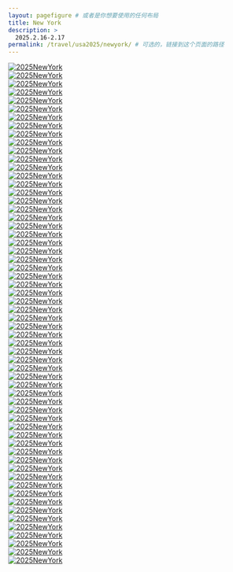```yaml
---
layout: pagefigure # 或者是你想要使用的任何布局
title: New York
description: >
  2025.2.16-2.17
permalink: /travel/usa2025/newyork/ # 可选的，链接到这个页面的路径
---
```


<div class="figure-grid">
<div class="figure-grid-sizer"></div>
<div class="figure-grid-item">
        <a href="https://hobbyfigure.rayleigh-lin.top/2025NewYork/_RAY2369.webp" data-lightbox="roadtrip" class="image-link">
        <img class="lozad" 
             data-src="https://hobbyfigure.rayleigh-lin.top/2025NewYorkC/_RAY2369.webp"
             alt="2025NewYork"/>
        </a>
</div>
<div class="figure-grid-item">
        <a href="https://hobbyfigure.rayleigh-lin.top/2025NewYork/_RAY2386.webp" data-lightbox="roadtrip" class="image-link">
        <img class="lozad" 
             data-src="https://hobbyfigure.rayleigh-lin.top/2025NewYorkC/_RAY2386.webp"
             alt="2025NewYork"/>
        </a>
</div>
<div class="figure-grid-item">
        <a href="https://hobbyfigure.rayleigh-lin.top/2025NewYork/_RAY2056.webp" data-lightbox="roadtrip" class="image-link">
        <img class="lozad" 
             data-src="https://hobbyfigure.rayleigh-lin.top/2025NewYorkC/_RAY2056.webp"
             alt="2025NewYork"/>
        </a>
</div>
<div class="figure-grid-item">
        <a href="https://hobbyfigure.rayleigh-lin.top/2025NewYork/_RAY2282.webp" data-lightbox="roadtrip" class="image-link">
        <img class="lozad" 
             data-src="https://hobbyfigure.rayleigh-lin.top/2025NewYorkC/_RAY2282.webp"
             alt="2025NewYork"/>
        </a>
</div>
<div class="figure-grid-item">
        <a href="https://hobbyfigure.rayleigh-lin.top/2025NewYork/_RAY2328.webp" data-lightbox="roadtrip" class="image-link">
        <img class="lozad" 
             data-src="https://hobbyfigure.rayleigh-lin.top/2025NewYorkC/_RAY2328.webp"
             alt="2025NewYork"/>
        </a>
</div>
<div class="figure-grid-item">
        <a href="https://hobbyfigure.rayleigh-lin.top/2025NewYork/_RAY2220.webp" data-lightbox="roadtrip" class="image-link">
        <img class="lozad" 
             data-src="https://hobbyfigure.rayleigh-lin.top/2025NewYorkC/_RAY2220.webp"
             alt="2025NewYork"/>
        </a>
</div>
<div class="figure-grid-item">
        <a href="https://hobbyfigure.rayleigh-lin.top/2025NewYork/_RAY2236.webp" data-lightbox="roadtrip" class="image-link">
        <img class="lozad" 
             data-src="https://hobbyfigure.rayleigh-lin.top/2025NewYorkC/_RAY2236.webp"
             alt="2025NewYork"/>
        </a>
</div>
<div class="figure-grid-item">
        <a href="https://hobbyfigure.rayleigh-lin.top/2025NewYork/_RAY2061.webp" data-lightbox="roadtrip" class="image-link">
        <img class="lozad" 
             data-src="https://hobbyfigure.rayleigh-lin.top/2025NewYorkC/_RAY2061.webp"
             alt="2025NewYork"/>
        </a>
</div>
<div class="figure-grid-item">
        <a href="https://hobbyfigure.rayleigh-lin.top/2025NewYork/_RAY2124.webp" data-lightbox="roadtrip" class="image-link">
        <img class="lozad" 
             data-src="https://hobbyfigure.rayleigh-lin.top/2025NewYorkC/_RAY2124.webp"
             alt="2025NewYork"/>
        </a>
</div>
<div class="figure-grid-item">
        <a href="https://hobbyfigure.rayleigh-lin.top/2025NewYork/_RAY2098.webp" data-lightbox="roadtrip" class="image-link">
        <img class="lozad" 
             data-src="https://hobbyfigure.rayleigh-lin.top/2025NewYorkC/_RAY2098.webp"
             alt="2025NewYork"/>
        </a>
</div>
<div class="figure-grid-item">
        <a href="https://hobbyfigure.rayleigh-lin.top/2025NewYork/_RAY2364.webp" data-lightbox="roadtrip" class="image-link">
        <img class="lozad" 
             data-src="https://hobbyfigure.rayleigh-lin.top/2025NewYorkC/_RAY2364.webp"
             alt="2025NewYork"/>
        </a>
</div>
<div class="figure-grid-item">
        <a href="https://hobbyfigure.rayleigh-lin.top/2025NewYork/_RAY2256.webp" data-lightbox="roadtrip" class="image-link">
        <img class="lozad" 
             data-src="https://hobbyfigure.rayleigh-lin.top/2025NewYorkC/_RAY2256.webp"
             alt="2025NewYork"/>
        </a>
</div>
<div class="figure-grid-item">
        <a href="https://hobbyfigure.rayleigh-lin.top/2025NewYork/_RAY2485.webp" data-lightbox="roadtrip" class="image-link">
        <img class="lozad" 
             data-src="https://hobbyfigure.rayleigh-lin.top/2025NewYorkC/_RAY2485.webp"
             alt="2025NewYork"/>
        </a>
</div>
<div class="figure-grid-item">
        <a href="https://hobbyfigure.rayleigh-lin.top/2025NewYork/_RAY2169.webp" data-lightbox="roadtrip" class="image-link">
        <img class="lozad" 
             data-src="https://hobbyfigure.rayleigh-lin.top/2025NewYorkC/_RAY2169.webp"
             alt="2025NewYork"/>
        </a>
</div>
<div class="figure-grid-item">
        <a href="https://hobbyfigure.rayleigh-lin.top/2025NewYork/_RAY2352.webp" data-lightbox="roadtrip" class="image-link">
        <img class="lozad" 
             data-src="https://hobbyfigure.rayleigh-lin.top/2025NewYorkC/_RAY2352.webp"
             alt="2025NewYork"/>
        </a>
</div>
<div class="figure-grid-item">
        <a href="https://hobbyfigure.rayleigh-lin.top/2025NewYork/_RAY2094.webp" data-lightbox="roadtrip" class="image-link">
        <img class="lozad" 
             data-src="https://hobbyfigure.rayleigh-lin.top/2025NewYorkC/_RAY2094.webp"
             alt="2025NewYork"/>
        </a>
</div>
<div class="figure-grid-item">
        <a href="https://hobbyfigure.rayleigh-lin.top/2025NewYork/_RAY2283.webp" data-lightbox="roadtrip" class="image-link">
        <img class="lozad" 
             data-src="https://hobbyfigure.rayleigh-lin.top/2025NewYorkC/_RAY2283.webp"
             alt="2025NewYork"/>
        </a>
</div>
<div class="figure-grid-item">
        <a href="https://hobbyfigure.rayleigh-lin.top/2025NewYork/_RAY2391.webp" data-lightbox="roadtrip" class="image-link">
        <img class="lozad" 
             data-src="https://hobbyfigure.rayleigh-lin.top/2025NewYorkC/_RAY2391.webp"
             alt="2025NewYork"/>
        </a>
</div>
<div class="figure-grid-item">
        <a href="https://hobbyfigure.rayleigh-lin.top/2025NewYork/_RAY2057.webp" data-lightbox="roadtrip" class="image-link">
        <img class="lozad" 
             data-src="https://hobbyfigure.rayleigh-lin.top/2025NewYorkC/_RAY2057.webp"
             alt="2025NewYork"/>
        </a>
</div>
<div class="figure-grid-item">
        <a href="https://hobbyfigure.rayleigh-lin.top/2025NewYork/_RAY2226.webp" data-lightbox="roadtrip" class="image-link">
        <img class="lozad" 
             data-src="https://hobbyfigure.rayleigh-lin.top/2025NewYorkC/_RAY2226.webp"
             alt="2025NewYork"/>
        </a>
</div>
<div class="figure-grid-item">
        <a href="https://hobbyfigure.rayleigh-lin.top/2025NewYork/_RAY2230.webp" data-lightbox="roadtrip" class="image-link">
        <img class="lozad" 
             data-src="https://hobbyfigure.rayleigh-lin.top/2025NewYorkC/_RAY2230.webp"
             alt="2025NewYork"/>
        </a>
</div>
<div class="figure-grid-item">
        <a href="https://hobbyfigure.rayleigh-lin.top/2025NewYork/_RAY2210.webp" data-lightbox="roadtrip" class="image-link">
        <img class="lozad" 
             data-src="https://hobbyfigure.rayleigh-lin.top/2025NewYorkC/_RAY2210.webp"
             alt="2025NewYork"/>
        </a>
</div>
<div class="figure-grid-item">
        <a href="https://hobbyfigure.rayleigh-lin.top/2025NewYork/_RAY2314.webp" data-lightbox="roadtrip" class="image-link">
        <img class="lozad" 
             data-src="https://hobbyfigure.rayleigh-lin.top/2025NewYorkC/_RAY2314.webp"
             alt="2025NewYork"/>
        </a>
</div>
<div class="figure-grid-item">
        <a href="https://hobbyfigure.rayleigh-lin.top/2025NewYork/_RAY2206.webp" data-lightbox="roadtrip" class="image-link">
        <img class="lozad" 
             data-src="https://hobbyfigure.rayleigh-lin.top/2025NewYorkC/_RAY2206.webp"
             alt="2025NewYork"/>
        </a>
</div>
<div class="figure-grid-item">
        <a href="https://hobbyfigure.rayleigh-lin.top/2025NewYork/_RAY2196.webp" data-lightbox="roadtrip" class="image-link">
        <img class="lozad" 
             data-src="https://hobbyfigure.rayleigh-lin.top/2025NewYorkC/_RAY2196.webp"
             alt="2025NewYork"/>
        </a>
</div>
<div class="figure-grid-item">
        <a href="https://hobbyfigure.rayleigh-lin.top/2025NewYork/_RAY2143.webp" data-lightbox="roadtrip" class="image-link">
        <img class="lozad" 
             data-src="https://hobbyfigure.rayleigh-lin.top/2025NewYorkC/_RAY2143.webp"
             alt="2025NewYork"/>
        </a>
</div>
<div class="figure-grid-item">
        <a href="https://hobbyfigure.rayleigh-lin.top/2025NewYork/_RAY2378.webp" data-lightbox="roadtrip" class="image-link">
        <img class="lozad" 
             data-src="https://hobbyfigure.rayleigh-lin.top/2025NewYorkC/_RAY2378.webp"
             alt="2025NewYork"/>
        </a>
</div>
<div class="figure-grid-item">
        <a href="https://hobbyfigure.rayleigh-lin.top/2025NewYork/_RAY2505.webp" data-lightbox="roadtrip" class="image-link">
        <img class="lozad" 
             data-src="https://hobbyfigure.rayleigh-lin.top/2025NewYorkC/_RAY2505.webp"
             alt="2025NewYork"/>
        </a>
</div>
<div class="figure-grid-item">
        <a href="https://hobbyfigure.rayleigh-lin.top/2025NewYork/_RAY2122.webp" data-lightbox="roadtrip" class="image-link">
        <img class="lozad" 
             data-src="https://hobbyfigure.rayleigh-lin.top/2025NewYorkC/_RAY2122.webp"
             alt="2025NewYork"/>
        </a>
</div>
<div class="figure-grid-item">
        <a href="https://hobbyfigure.rayleigh-lin.top/2025NewYork/_RAY2362.webp" data-lightbox="roadtrip" class="image-link">
        <img class="lozad" 
             data-src="https://hobbyfigure.rayleigh-lin.top/2025NewYorkC/_RAY2362.webp"
             alt="2025NewYork"/>
        </a>
</div>
<div class="figure-grid-item">
        <a href="https://hobbyfigure.rayleigh-lin.top/2025NewYork/_RAY2270.webp" data-lightbox="roadtrip" class="image-link">
        <img class="lozad" 
             data-src="https://hobbyfigure.rayleigh-lin.top/2025NewYorkC/_RAY2270.webp"
             alt="2025NewYork"/>
        </a>
</div>
<div class="figure-grid-item">
        <a href="https://hobbyfigure.rayleigh-lin.top/2025NewYork/_RAY2064.webp" data-lightbox="roadtrip" class="image-link">
        <img class="lozad" 
             data-src="https://hobbyfigure.rayleigh-lin.top/2025NewYorkC/_RAY2064.webp"
             alt="2025NewYork"/>
        </a>
</div>
<div class="figure-grid-item">
        <a href="https://hobbyfigure.rayleigh-lin.top/2025NewYork/_RAY2160.webp" data-lightbox="roadtrip" class="image-link">
        <img class="lozad" 
             data-src="https://hobbyfigure.rayleigh-lin.top/2025NewYorkC/_RAY2160.webp"
             alt="2025NewYork"/>
        </a>
</div>
<div class="figure-grid-item">
        <a href="https://hobbyfigure.rayleigh-lin.top/2025NewYork/_RAY2232.webp" data-lightbox="roadtrip" class="image-link">
        <img class="lozad" 
             data-src="https://hobbyfigure.rayleigh-lin.top/2025NewYorkC/_RAY2232.webp"
             alt="2025NewYork"/>
        </a>
</div>
<div class="figure-grid-item">
        <a href="https://hobbyfigure.rayleigh-lin.top/2025NewYork/_RAY2224.webp" data-lightbox="roadtrip" class="image-link">
        <img class="lozad" 
             data-src="https://hobbyfigure.rayleigh-lin.top/2025NewYorkC/_RAY2224.webp"
             alt="2025NewYork"/>
        </a>
</div>
<div class="figure-grid-item">
        <a href="https://hobbyfigure.rayleigh-lin.top/2025NewYork/_RAY2361.webp" data-lightbox="roadtrip" class="image-link">
        <img class="lozad" 
             data-src="https://hobbyfigure.rayleigh-lin.top/2025NewYorkC/_RAY2361.webp"
             alt="2025NewYork"/>
        </a>
</div>
<div class="figure-grid-item">
        <a href="https://hobbyfigure.rayleigh-lin.top/2025NewYork/_RAY2357.webp" data-lightbox="roadtrip" class="image-link">
        <img class="lozad" 
             data-src="https://hobbyfigure.rayleigh-lin.top/2025NewYorkC/_RAY2357.webp"
             alt="2025NewYork"/>
        </a>
</div>
<div class="figure-grid-item">
        <a href="https://hobbyfigure.rayleigh-lin.top/2025NewYork/_RAY2228.webp" data-lightbox="roadtrip" class="image-link">
        <img class="lozad" 
             data-src="https://hobbyfigure.rayleigh-lin.top/2025NewYorkC/_RAY2228.webp"
             alt="2025NewYork"/>
        </a>
</div>
<div class="figure-grid-item">
        <a href="https://hobbyfigure.rayleigh-lin.top/2025NewYork/_RAY2414.webp" data-lightbox="roadtrip" class="image-link">
        <img class="lozad" 
             data-src="https://hobbyfigure.rayleigh-lin.top/2025NewYorkC/_RAY2414.webp"
             alt="2025NewYork"/>
        </a>
</div>
<div class="figure-grid-item">
        <a href="https://hobbyfigure.rayleigh-lin.top/2025NewYork/_RAY2506.webp" data-lightbox="roadtrip" class="image-link">
        <img class="lozad" 
             data-src="https://hobbyfigure.rayleigh-lin.top/2025NewYorkC/_RAY2506.webp"
             alt="2025NewYork"/>
        </a>
</div>
<div class="figure-grid-item">
        <a href="https://hobbyfigure.rayleigh-lin.top/2025NewYork/_RAY2403.webp" data-lightbox="roadtrip" class="image-link">
        <img class="lozad" 
             data-src="https://hobbyfigure.rayleigh-lin.top/2025NewYorkC/_RAY2403.webp"
             alt="2025NewYork"/>
        </a>
</div>
<div class="figure-grid-item">
        <a href="https://hobbyfigure.rayleigh-lin.top/2025NewYork/_RAY2511.webp" data-lightbox="roadtrip" class="image-link">
        <img class="lozad" 
             data-src="https://hobbyfigure.rayleigh-lin.top/2025NewYorkC/_RAY2511.webp"
             alt="2025NewYork"/>
        </a>
</div>
<div class="figure-grid-item">
        <a href="https://hobbyfigure.rayleigh-lin.top/2025NewYork/_RAY2268.webp" data-lightbox="roadtrip" class="image-link">
        <img class="lozad" 
             data-src="https://hobbyfigure.rayleigh-lin.top/2025NewYorkC/_RAY2268.webp"
             alt="2025NewYork"/>
        </a>
</div>
<div class="figure-grid-item">
        <a href="https://hobbyfigure.rayleigh-lin.top/2025NewYork/_RAY2244.webp" data-lightbox="roadtrip" class="image-link">
        <img class="lozad" 
             data-src="https://hobbyfigure.rayleigh-lin.top/2025NewYorkC/_RAY2244.webp"
             alt="2025NewYork"/>
        </a>
</div>
<div class="figure-grid-item">
        <a href="https://hobbyfigure.rayleigh-lin.top/2025NewYork/_RAY2317.webp" data-lightbox="roadtrip" class="image-link">
        <img class="lozad" 
             data-src="https://hobbyfigure.rayleigh-lin.top/2025NewYorkC/_RAY2317.webp"
             alt="2025NewYork"/>
        </a>
</div>
<div class="figure-grid-item">
        <a href="https://hobbyfigure.rayleigh-lin.top/2025NewYork/_RAY2225.webp" data-lightbox="roadtrip" class="image-link">
        <img class="lozad" 
             data-src="https://hobbyfigure.rayleigh-lin.top/2025NewYorkC/_RAY2225.webp"
             alt="2025NewYork"/>
        </a>
</div>
<div class="figure-grid-item">
        <a href="https://hobbyfigure.rayleigh-lin.top/2025NewYork/_RAY2209.webp" data-lightbox="roadtrip" class="image-link">
        <img class="lozad" 
             data-src="https://hobbyfigure.rayleigh-lin.top/2025NewYorkC/_RAY2209.webp"
             alt="2025NewYork"/>
        </a>
</div>
<div class="figure-grid-item">
        <a href="https://hobbyfigure.rayleigh-lin.top/2025NewYork/_RAY2193.webp" data-lightbox="roadtrip" class="image-link">
        <img class="lozad" 
             data-src="https://hobbyfigure.rayleigh-lin.top/2025NewYorkC/_RAY2193.webp"
             alt="2025NewYork"/>
        </a>
</div>
<div class="figure-grid-item">
        <a href="https://hobbyfigure.rayleigh-lin.top/2025NewYork/_RAY2453.webp" data-lightbox="roadtrip" class="image-link">
        <img class="lozad" 
             data-src="https://hobbyfigure.rayleigh-lin.top/2025NewYorkC/_RAY2453.webp"
             alt="2025NewYork"/>
        </a>
</div>
<div class="figure-grid-item">
        <a href="https://hobbyfigure.rayleigh-lin.top/2025NewYork/_RAY2516.webp" data-lightbox="roadtrip" class="image-link">
        <img class="lozad" 
             data-src="https://hobbyfigure.rayleigh-lin.top/2025NewYorkC/_RAY2516.webp"
             alt="2025NewYork"/>
        </a>
</div>
<div class="figure-grid-item">
        <a href="https://hobbyfigure.rayleigh-lin.top/2025NewYork/_RAY2392.webp" data-lightbox="roadtrip" class="image-link">
        <img class="lozad" 
             data-src="https://hobbyfigure.rayleigh-lin.top/2025NewYorkC/_RAY2392.webp"
             alt="2025NewYork"/>
        </a>
</div>
<div class="figure-grid-item">
        <a href="https://hobbyfigure.rayleigh-lin.top/2025NewYork/_RAY2074.webp" data-lightbox="roadtrip" class="image-link">
        <img class="lozad" 
             data-src="https://hobbyfigure.rayleigh-lin.top/2025NewYorkC/_RAY2074.webp"
             alt="2025NewYork"/>
        </a>
</div>
<div class="figure-grid-item">
        <a href="https://hobbyfigure.rayleigh-lin.top/2025NewYork/_RAY2058.webp" data-lightbox="roadtrip" class="image-link">
        <img class="lozad" 
             data-src="https://hobbyfigure.rayleigh-lin.top/2025NewYorkC/_RAY2058.webp"
             alt="2025NewYork"/>
        </a>
</div>
<div class="figure-grid-item">
        <a href="https://hobbyfigure.rayleigh-lin.top/2025NewYork/_RAY2234.webp" data-lightbox="roadtrip" class="image-link">
        <img class="lozad" 
             data-src="https://hobbyfigure.rayleigh-lin.top/2025NewYorkC/_RAY2234.webp"
             alt="2025NewYork"/>
        </a>
</div>
<div class="figure-grid-item">
        <a href="https://hobbyfigure.rayleigh-lin.top/2025NewYork/_RAY2222.webp" data-lightbox="roadtrip" class="image-link">
        <img class="lozad" 
             data-src="https://hobbyfigure.rayleigh-lin.top/2025NewYorkC/_RAY2222.webp"
             alt="2025NewYork"/>
        </a>
</div>
<div class="figure-grid-item">
        <a href="https://hobbyfigure.rayleigh-lin.top/2025NewYork/_RAY2219.webp" data-lightbox="roadtrip" class="image-link">
        <img class="lozad" 
             data-src="https://hobbyfigure.rayleigh-lin.top/2025NewYorkC/_RAY2219.webp"
             alt="2025NewYork"/>
        </a>
</div>
<div class="figure-grid-item">
        <a href="https://hobbyfigure.rayleigh-lin.top/2025NewYork/_RAY2063.webp" data-lightbox="roadtrip" class="image-link">
        <img class="lozad" 
             data-src="https://hobbyfigure.rayleigh-lin.top/2025NewYorkC/_RAY2063.webp"
             alt="2025NewYork"/>
        </a>
</div>
<div class="figure-grid-item">
        <a href="https://hobbyfigure.rayleigh-lin.top/2025NewYork/_RAY2385.webp" data-lightbox="roadtrip" class="image-link">
        <img class="lozad" 
             data-src="https://hobbyfigure.rayleigh-lin.top/2025NewYorkC/_RAY2385.webp"
             alt="2025NewYork"/>
        </a>
</div>
<div class="figure-grid-item">
        <a href="https://hobbyfigure.rayleigh-lin.top/2025NewYork/_RAY2055.webp" data-lightbox="roadtrip" class="image-link">
        <img class="lozad" 
             data-src="https://hobbyfigure.rayleigh-lin.top/2025NewYorkC/_RAY2055.webp"
             alt="2025NewYork"/>
        </a>
</div>
<div class="figure-grid-item">
        <a href="https://hobbyfigure.rayleigh-lin.top/2025NewYork/_RAY2079.webp" data-lightbox="roadtrip" class="image-link">
        <img class="lozad" 
             data-src="https://hobbyfigure.rayleigh-lin.top/2025NewYorkC/_RAY2079.webp"
             alt="2025NewYork"/>
        </a>
</div>
</div>
